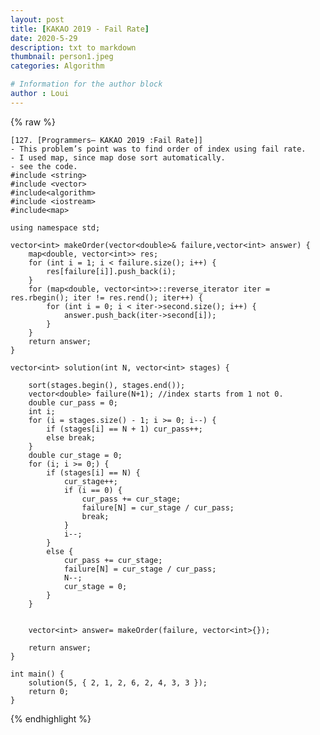 ```yaml
---
layout: post
title: [KAKAO 2019 - Fail Rate]
date: 2020-5-29
description: txt to markdown
thumbnail: person1.jpeg
categories: Algorithm

# Information for the author block
author : Loui
---
```


{% raw %}

	﻿[127. [Programmers– KAKAO 2019 :Fail Rate]]
	- This problem’s point was to find order of index using fail rate.
	- I used map, since map dose sort automatically.
	- see the code.
	#include <string>
	#include <vector>
	#include<algorithm>
	#include <iostream>
	#include<map>
	
	using namespace std;
	
	vector<int> makeOrder(vector<double>& failure,vector<int> answer) {
		map<double, vector<int>> res;
		for (int i = 1; i < failure.size(); i++) {
			res[failure[i]].push_back(i);
		}
		for (map<double, vector<int>>::reverse_iterator iter = res.rbegin(); iter != res.rend(); iter++) {
			for (int i = 0; i < iter->second.size(); i++) {
				answer.push_back(iter->second[i]);
			}
		}
		return answer;
	}
	
	vector<int> solution(int N, vector<int> stages) {
		
		sort(stages.begin(), stages.end());
		vector<double> failure(N+1); //index starts from 1 not 0.
		double cur_pass = 0;
		int i;
		for (i = stages.size() - 1; i >= 0; i--) {
			if (stages[i] == N + 1) cur_pass++;
			else break;
		}
		double cur_stage = 0;
		for (i; i >= 0;) {
			if (stages[i] == N) {
				cur_stage++;
				if (i == 0) {
					cur_pass += cur_stage;
					failure[N] = cur_stage / cur_pass;
					break;
				}
				i--;
			}
			else {
				cur_pass += cur_stage;
				failure[N] = cur_stage / cur_pass;
				N--;
				cur_stage = 0;
			}
		}
	
	
		vector<int> answer= makeOrder(failure, vector<int>{});
		
		return answer;
	}
	
	int main() {
		solution(5, { 2, 1, 2, 6, 2, 4, 3, 3 });
		return 0;
	}
	
{% endhighlight %}
